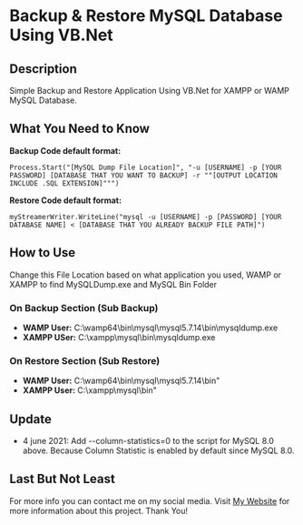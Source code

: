 # Backup & Restore MySQL Database Using VB.Net

## Description
Simple Backup and Restore Application Using VB.Net for XAMPP or WAMP MySQL Database.

## What You Need to Know
**Backup Code default format:**
```
Process.Start("[MySQL Dump File Location]", "-u [USERNAME] -p [YOUR PASSWORD] [DATABASE THAT YOU WANT TO BACKUP] -r ""[OUTPUT LOCATION INCLUDE .SQL EXTENSION]""")
```

**Restore Code default format:**
```
myStreamerWriter.WriteLine("mysql -u [USERNAME] -p [PASSWORD] [YOUR DATABASE NAME] < [DATABASE THAT YOU ALREADY BACKUP FILE PATH]")
```

## How to Use
Change this File Location based on what application you used, WAMP or XAMPP to find MySQLDump.exe and MySQL Bin Folder
### On Backup Section (Sub Backup)
* **WAMP User:** C:\wamp64\bin\mysql\mysql5.7.14\bin\mysqldump.exe
* **XAMPP USer:** C:\xampp\mysql\bin\mysqldump.exe

### On Restore Section (Sub Restore)
* **WAMP User:** C:\wamp64\bin\mysql\mysql5.7.14\bin"
* **XAMPP User:** C:\xampp\mysql\bin\"

## Update
* 4 june 2021: Add --column-statistics=0 to the script for MySQL 8.0 above. Because Column Statistic is enabled by default since MySQL 8.0.

## Last But Not Least
For more info you can contact me on my social media. Visit [My Website](https://ericliputra.com/) for more information about this project. Thank You!
